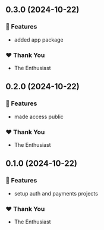 ## 0.3.0 (2024-10-22)

### 🚀 Features

- added app package

### ❤️  Thank You

- The Enthusiast

## 0.2.0 (2024-10-22)

### 🚀 Features

- made access public

### ❤️  Thank You

- The Enthusiast

## 0.1.0 (2024-10-22)

### 🚀 Features

- setup auth and payments projects

### ❤️  Thank You

- The Enthusiast